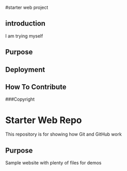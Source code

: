 #starter web project

## introduction
I am trying myself

## Purpose

## Deployment

## How To Contribute

###Copyright





# Starter Web Repo

This repository is for showing how Git and GitHub work

## Purpose

Sample website with plenty of files for demos